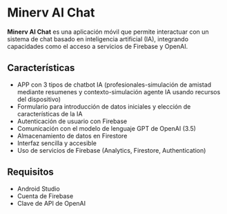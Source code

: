 # Minerv AI Chat

**Minerv AI Chat** es una aplicación móvil que permite interactuar con un sistema de chat basado en inteligencia artificial (IA), integrando capacidades como el acceso a servicios de Firebase y OpenAI.

## Características
- APP con 3 tipos de chatbot IA (profesionales-simulación de amistad mediante resumenes y contexto-simulación agente IA usando recursos del dispositivo)
- Formulario para introducción de datos iniciales y elección de características de la IA
- Autenticación de usuario con Firebase
- Comunicación con el modelo de lenguaje GPT de OpenAI (3.5)
- Almacenamiento de datos en Firestore
- Interfaz sencilla y accesible
- Uso de servicios de Firebase (Analytics, Firestore, Authentication)

## Requisitos

- Android Studio
- Cuenta de Firebase
- Clave de API de OpenAI

